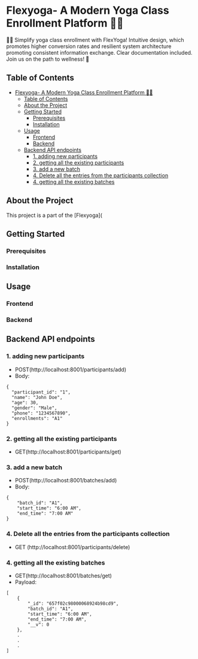 # Flexyoga- A Modern Yoga Class Enrollment Platform 🧘‍♂️
🧘‍♂️ Simplify yoga class enrollment with FlexYoga! Intuitive design, which promotes higher conversion rates and resilient system architecture promoting consistent information exchange. Clear documentation included. Join us on the path to wellness! 🌟

## Table of Contents
- [Flexyoga- A Modern Yoga Class Enrollment Platform 🧘‍♂️](#flexyoga--a-modern-yoga-class-enrollment-platform---)
  * [Table of Contents](#table-of-contents)
  * [About the Project](#about-the-project)
  * [Getting Started](#getting-started)
    + [Prerequisites](#prerequisites)
    + [Installation](#installation)
  * [Usage](#usage)
    + [Frontend](#frontend)
    + [Backend](#backend)
  * [Backend API endpoints](#backend-api-endpoints)
    + [1. adding new participants](#1-adding-new-participants)
    + [2. getting all the existing participants](#2-getting-all-the-existing-participants)
    + [3. add a new batch](#3-add-a-new-batch)
    + [4. Delete all the entries from the participants collection](#4-delete-all-the-entries-from-the-participants-collection)
    + [4. getting all the existing batches](#4-getting-all-the-existing-batches)

## About the Project
This project is a part of the [Flexyoga](

## Getting Started

### Prerequisites

### Installation

## Usage

### Frontend

### Backend

## Backend API endpoints

### 1. adding new participants

- POST(http://localhost:8001/participants/add)
- Body:
```
{
  "participant_id": "1",
  "name": "John Doe",
  "age": 30,
  "gender": "Male",
  "phone": "1234567890",
  "enrollments": "A1"
}
```

### 2. getting all the existing participants

- GET(http://localhost:8001/participants/get)

### 3. add a new batch
- POST(http://localhost:8001/batches/add)
- Body:
```
{
    "batch_id": "A1",
    "start_time": "6:00 AM",
    "end_time": "7:00 AM"
}
```

### 4. Delete all the entries from the participants collection
- GET (http://localhost:8001/participants/delete)

### 4. getting all the existing batches

- GET(http://localhost:8001/batches/get)
- Payload:
```
[
    {
        "_id": "657f02c98000068924b98cd9",
        "batch_id": "A1",
        "start_time": "6:00 AM",
        "end_time": "7:00 AM",
        "__v": 0
    },
    .
    .
    .
]
```
